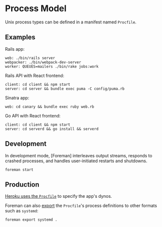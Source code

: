 # Process Model

Unix process types can be defined in a manifest named `Procfile`.

## Examples

Rails app:

```
web: ./bin/rails server
webpacker: ./bin/webpack-dev-server
worker: QUEUES=mailers ./bin/rake jobs:work
```

Rails API with React frontend:

```
client: cd client && npm start
server: cd server && bundle exec puma -C config/puma.rb
```

Sinatra app:

```
web: cd canary && bundle exec ruby web.rb
```

Go API with React frontend:

```
client: cd client && npm start
server: cd serverd && go install && serverd
```

## Development

In development mode,
[Foreman] interleaves output streams,
responds to crashed processes,
and handles user-initiated restarts and shutdowns.

```
foreman start
```

## Production

[Heroku uses the `Procfile`][Heroku] to specify the app's dynos.

[Heroku]: https://devcenter.heroku.com/articles/procfile

Foreman can also [export] the `Procfile`'s process definitions
to other formats such as `systemd`:

[export]: https://ddollar.github.io/foreman/#EXPORTING

```
foreman export systemd .
```
